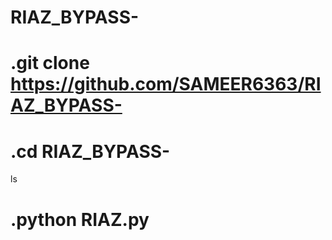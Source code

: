 # RIAZ_BYPASS-

# .git clone https://github.com/SAMEER6363/RIAZ_BYPASS-

# .cd RIAZ_BYPASS-


ls


# .python RIAZ.py
